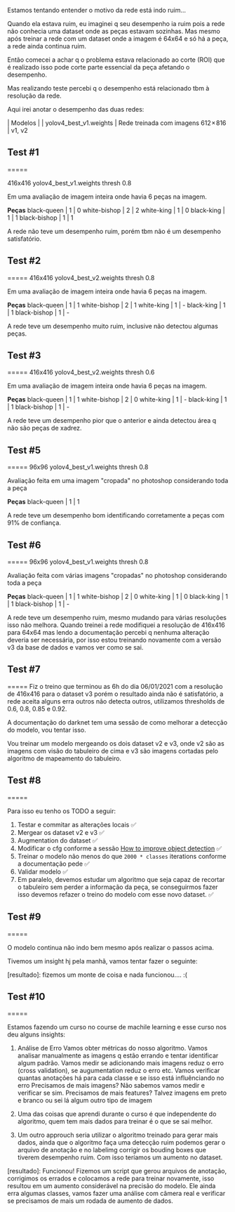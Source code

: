 Estamos tentando entender o motivo da rede está indo ruim...

Quando ela estava ruim, eu imaginei q seu desempenho ia ruim pois a rede não conhecia uma dataset
onde as peças estavam sozinhas. Mas mesmo após treinar a rede com um dataset onde a imagem é 64x64
e só há a peça, a rede ainda continua ruim.

Então comecei a achar q o problema estava relacionado ao corte (ROI) que é realizado isso pode corte parte
essencial da peça afetando o desempenho.

Mas realizando teste percebi q o desempenho está relacionado tbm à resolução da rede.

Aqui irei anotar o desempenho das duas redes:

| Modelos |
| yolov4_best_v1.weights | Rede treinada com imagens 612 × 816    | v1, v2

## Test #1
=====

416x416
yolov4_best_v1.weights
thresh 0.8

Em uma avaliação de imagem inteira onde havia 6 peças na imagem.

**Peças**
black-queen     | 1 | 0
white-bishop    | 2 | 2
white-king      | 1 | 0 
black-king      | 1 | 1
black-bishop    | 1 | 1

A rede não teve um desempenho ruim, porém tbm não é um desempenho satisfatório.

## Test #2
=====
416x416
yolov4_best_v2.weights
thresh 0.8

Em uma avaliação de imagem inteira onde havia 6 peças na imagem.

**Peças**
black-queen     | 1 | 1
white-bishop    | 2 | 1
white-king      | 1 | - 
black-king      | 1 | 1
black-bishop    | 1 | -

A rede teve um desempenho muito ruim, inclusive não detectou algumas peças.

## Test #3
=====
416x416
yolov4_best_v2.weights
thresh 0.6

Em uma avaliação de imagem inteira onde havia 6 peças na imagem.

**Peças**
black-queen     | 1 | 1
white-bishop    | 2 | 0
white-king      | 1 | - 
black-king      | 1 | 1
black-bishop    | 1 | -

A rede teve um desempenho pior que o anterior e ainda detectou área q não são peças
de xadrez.

## Test #5
=====
96x96
yolov4_best_v1.weights
thresh 0.8

Avaliação feita em uma imagem "cropada" no photoshop considerando toda a peça

**Peças**
black-queen     | 1 | 1

A rede teve um desempenho bom identificando corretamente a peças com 91% de confiança.

## Test #6
=====
96x96
yolov4_best_v1.weights
thresh 0.8

Avaliação feita com várias imagens "cropadas" no photoshop considerando toda a peça

**Peças**
black-queen     | 1 | 1
white-bishop    | 2 | 0
white-king      | 1 | 0
black-king      | 1 | 1
black-bishop    | 1 | -

A rede teve um desempenho ruim, mesmo mudando para várias resoluções isso não melhora.
Quando treinei a rede modifiquei a resolução de 416x416 para 64x64 mas lendo a documentação percebi q nenhuma alteração deveria ser necessária, por isso estou treinando novamente com a versão v3 da base de dados e vamos ver como se sai.

## Test #7
=====
Fiz o treino que terminou as 6h do dia 06/01/2021 com a resolução de 416x416 para o dataset v3 porém o resultado ainda não é satisfatório, a rede aceita alguns erra outros não detecta outros, utilizamos thresholds de 0.6, 0.8, 0.85 e 0.92.

A documentação do darknet tem uma sessão de como melhorar a detecção do modelo, vou tentar isso.

Vou treinar um modelo mergeando os dois dataset v2 e v3, onde v2 são as imagens com visão do tabuleiro de cima e v3 são imagens cortadas pelo algoritmo de mapeamento do tabuleiro.

## Test #8
=====

Para isso eu tenho os TODO a seguir:

1. Testar e commitar as alterações locais ✅
2. Mergear os dataset v2 e v3 ✅
3. Augmentation do dataset ✅
4. Modificar o cfg conforme a sessão [How to improve object detection](https://github.com/AlexeyAB/darknet#how-to-improve-object-detection) ✅
5. Treinar o modelo não menos do que `2000 * classes` iterations conforme a documentação pede ✅
6. Validar modelo ✅
7. Em paralelo, devemos estudar um algoritmo que seja capaz de recortar o tabuleiro sem perder a informação da peça, se conseguirmos fazer isso devemos refazer o treino do modelo com esse novo dataset. ✅

## Test #9
=====

O modelo continua não indo bem mesmo após realizar o passos acima.

Tivemos um insight hj pela manhã, vamos tentar fazer o seguinte:

[resultado]: fizemos um monte de coisa e nada funcionou.... :(

## Test #10
=====

Estamos fazendo um curso no course de machile learning e esse curso nos deu alguns insights:

1. Análise de Erro
  Vamos obter métricas do nosso algoritmo.
  Vamos analisar manualmente as imagens q estão errando e tentar identificar algum padrão.
  Vamos medir se adicionando mais imagens reduz o erro (cross validation), se augumentation
  reduz o erro etc.
  Vamos verificar quantas anotações há para cada classe e se isso está influênciando no erro
  Precisamos de mais imagens? Não sabemos vamos medir e verificar se sim.
  Precisamos de mais features? Talvez imagens em preto e branco ou sei lá algum outro
  tipo de imagem

2. Uma das coisas que aprendi durante o curso é que independente do algoritmo, quem tem mais dados para treinar é o que se sai melhor.

3. Um outro approuch seria utilizar o algoritmo treinado para gerar mais dados, ainda que o algoritmo faça uma detecção ruim podemos gerar o arquivo de anotação e no labelimg corrigir os bouding boxes que tiverem desempenho ruim. Com isso teríamos um aumento no dataset.

[resultado]: Funcionou! Fizemos um script que gerou arquivos de anotação, corrigimos os errados e colocamos a rede para treinar novamente, isso resultou em um aumento considerável na precisão do modelo. Ele ainda erra algumas classes, vamos fazer uma análise com câmera real e verificar se precisamos de mais um rodada de aumento de dados.